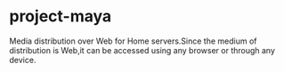 # project-maya
Media distribution over Web for Home servers.Since the medium of distribution is Web,it can be accessed using any browser or through any device.
